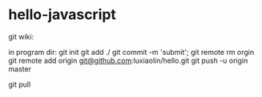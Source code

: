 # hello-javascript
git wiki:

in program dir: 
git init
git add ./
git commit -m 'submit';
git remote rm orgin
git remote add origin git@github.com:luxiaolin/hello.git
git push -u origin master

git pull
